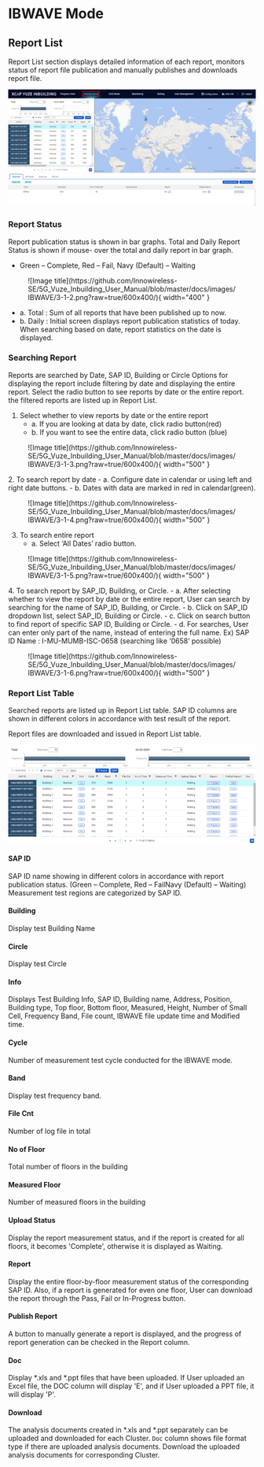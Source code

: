 # IBWAVE Mode

## Report List

Report List section displays detailed information of each report, monitors status of report file publication and manually publishes and downloads report file.

<p align="center">
  <img src="https://github.com/Innowireless-SE/5G_Vuze_Inbuilding_User_Manual/blob/master/docs/images/IBWAVE/3-1-1.png?raw=true">
</p>

### Report Status

Report publication status is shown in bar graphs. 
Total and Daily Report Status is shown if mouse- over the total and daily report in bar graph. 

- Green – Complete, Red – Fail, Navy (Default) – Waiting


<figure markdown="span">
  ![Image title](https://github.com/Innowireless-SE/5G_Vuze_Inbuilding_User_Manual/blob/master/docs/images/IBWAVE/3-1-2.png?raw=true/600x400/){ width="400"  }
  <figcaption></figcaption>
</figure>

- a.	Total : Sum of all reports that have been published up to now.
- b.	Daily : Initial screen displays report publication statistics of today. When searching based on date, report statistics on the date is displayed.


### Searching Report

Reports are searched by Date, SAP ID, Building or Circle 
Options for displaying the report include filtering by date and displaying the entire report. Select the radio button to see reports by date or the entire report. the filtered reports are listed up in Report List.

1. Select whether to view reports by date or the entire report
    - a.	If you are looking at data by date, click radio button(red)
    - b.	If you want to see the entire data, click radio button (blue)
<figure markdown="span">
  ![Image title](https://github.com/Innowireless-SE/5G_Vuze_Inbuilding_User_Manual/blob/master/docs/images/IBWAVE/3-1-3.png?raw=true/600x400/){ width="500"  }
  <figcaption></figcaption>
</figure>
2. To search report by date
    - a.	Configure date in calendar or using left and right date buttons. 
    - b.	Dates with data are marked in red in calendar(green).
<figure markdown="span">
  ![Image title](https://github.com/Innowireless-SE/5G_Vuze_Inbuilding_User_Manual/blob/master/docs/images/IBWAVE/3-1-4.png?raw=true/600x400/){ width="500"  }
  <figcaption></figcaption>
</figure>

3. To search entire report 
     - a.	Select ‘All Dates’ radio button.
<figure markdown="span">
  ![Image title](https://github.com/Innowireless-SE/5G_Vuze_Inbuilding_User_Manual/blob/master/docs/images/IBWAVE/3-1-5.png?raw=true/600x400/){ width="500"  }
  <figcaption></figcaption>
</figure>
4. To search report by SAP_ID, Building, or Circle.
    - a.	After selecting whether to view the report by date or the entire report,
      User can search by searching for the name of SAP_ID, Building, or Circle.
    - b.	Click on SAP_ID dropdown list, select SAP_ID, Building or Circle.
    - c.	Click on search button to find report of specific SAP ID, Building or Circle.
    - d.	For searches, User can enter only part of the name, instead of entering the full name.
      Ex) SAP ID Name : I-MU-MUMB-ISC-0658 (searching like ‘0658’ possible)
<figure markdown="span">
  ![Image title](https://github.com/Innowireless-SE/5G_Vuze_Inbuilding_User_Manual/blob/master/docs/images/IBWAVE/3-1-6.png?raw=true/600x400/){ width="500"  }
  <figcaption></figcaption>
</figure>


### Report List Table

Searched reports are listed up in Report List table. SAP ID columns are shown in different colors in accordance with test result of the report.

Report files are downloaded and issued in Report List table.

<p align="center">
  <img src="https://github.com/Innowireless-SE/5G_Vuze_Inbuilding_User_Manual/blob/master/docs/images/IBWAVE/3-1-7.png?raw=true">
</p>

#### SAP ID 
SAP ID name showing in different colors in accordance with report publication status. (Green – Complete, Red – FailNavy (Default) – Waiting)
Measurement test regions are categorized by SAP ID.
#### Building
Display test Building Name
#### Circle
Display test Circle
#### Info 
Displays Test Building Info, SAP ID, Building name, Address, Position, Building type, Top floor, Bottom floor, Measured, Height, Number of Small Cell, Frequency Band, File count, IBWAVE file update time and Modified time.
#### Cycle 
Number of measurement test cycle conducted for the IBWAVE mode.
#### Band 
Display test frequency band.
#### File Cnt 
Number of log file in total
#### No of Floor 
Total number of floors in the building
#### Measured Floor 
Number of measured floors in the building
#### Upload Status 
Display the report measurement status, and if the report is created for all floors, it becomes 'Complete', otherwise it is displayed as Waiting.
#### Report
Display the entire floor-by-floor measurement status of the corresponding SAP ID. Also, if a report is generated for even one floor, User can download the report through the Pass, Fail or In-Progress button.

#### Publish Report
A button to manually generate a report is displayed, and the progress of report generation can be checked in the Report column.

#### Doc 
Display *.xls and *.ppt files that have been uploaded. If User uploaded an Excel file, the DOC column will display 'E', and if User uploaded a PPT file, it will display 'P'.

#### Download 
The analysis documents created in *.xls and *.ppt separately can be uploaded and downloaded for each Cluster. `Doc` column shows file format type if there are uploaded analysis documents. Download the uploaded analysis documents for corresponding Cluster.


